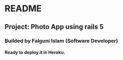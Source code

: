 # README

## Project: Photo App using rails 5

### Builded by Falguni Islam (Software Developer)

#### Ready to deploy it in Heroku.

